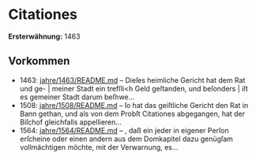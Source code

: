 # Citationes

**Ersterwähnung:** 1463

## Vorkommen
- 1463: [jahre/1463/README.md](../jahre/1463/README.md) – Dieſes heimliche Gericht hat dem Rat und ge- |
meiner Stadt ein trefſli<h Geld geſtanden, und beſonders |
iſt es gemeiner Stadt darum beſhwe...
- 1508: [jahre/1508/README.md](../jahre/1508/README.md) – ſo hat das geiſtliche Gericht den
Rat in Bann gethan, und als von dem Probſt Citationes
abgegangen, hat der Biſchof gleichfalls appellieren...
- 1564: [jahre/1564/README.md](../jahre/1564/README.md) – , daß ein jeder in eigener
Perſon erſcheine oder einen andern aus dem Domkapitel
dazu genügſam vollmächtigen möchte, mit der Verwarnung,
es...

